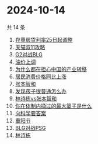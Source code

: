 # 2024-10-14

共 14 条

<!-- BEGIN ZHIHUSEARCH -->
<!-- 最后更新时间 Mon Oct 14 2024 17:10:48 GMT+0800 (China Standard Time) -->
1. [存量房贷利率25日起调整](https://www.zhihu.com/search?q=存量房贷利率25日起调整)
1. [天猫双11攻略](https://www.zhihu.com/search?q=天猫双11攻略)
1. [G2对战BLG](https://www.zhihu.com/search?q=G2对战BLG)
1. [油价上调](https://www.zhihu.com/search?q=油价上调)
1. [为什么都在担心中国的产业转移](https://www.zhihu.com/search?q=为什么都在担心中国的产业转移)
1. [居民消费价格同比上涨](https://www.zhihu.com/search?q=居民消费价格同比上涨)
1. [张本智和](https://www.zhihu.com/search?q=张本智和)
1. [发现孩子很普通怎么办](https://www.zhihu.com/search?q=发现孩子很普通怎么办)
1. [林诗栋vs张本智和](https://www.zhihu.com/search?q=林诗栋vs张本智和)
1. [你在体制内捅过的最大篓子是什么](https://www.zhihu.com/search?q=你在体制内捅过的最大篓子是什么)
1. [向科学要答案](https://www.zhihu.com/search?q=向科学要答案)
1. [重阳节](https://www.zhihu.com/search?q=重阳节)
1. [BLG对战PSG](https://www.zhihu.com/search?q=BLG对战PSG)
1. [林诗栋](https://www.zhihu.com/search?q=林诗栋)
<!-- END ZHIHUSEARCH -->
